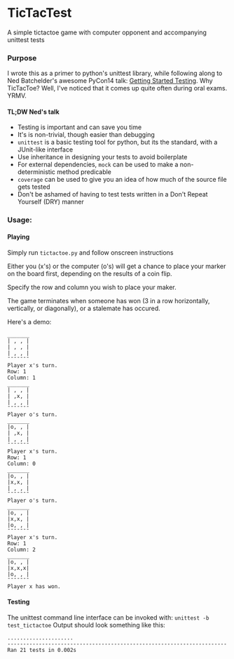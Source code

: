 # TicTacTest
A simple tictactoe game with computer opponent and accompanying unittest tests

### Purpose
I wrote this as a primer to python's unittest library, while following along to Ned Batchelder's awesome PyCon14 talk: [Getting Started Testing](https://youtu.be/FxSsnHeWQBY). Why TicTacToe? Well, I've noticed that it comes up quite often during oral exams. YRMV.

#### TL;DW Ned's talk
* Testing is important and can save you time
* It's is non-trivial, though easier than debugging
* `unittest` is a basic testing tool for python, but its the standard, with a JUnit-like interface
* Use inheritance in designing your tests to avoid boilerplate
* For external dependencies, `mock` can be used to make a non-deterministic method predicable
* `coverage` can be used to give you an idea of how much of the source file gets tested
* Don't be ashamed of having to test tests written in a Don't Repeat Yourself (DRY) manner 


### Usage:
#### Playing
Simply run `tictactoe.py` and follow onscreen instructions

Either you (x's) or the computer (o's) will get a chance to place your marker on the board first, depending on the results of a coin flip.

Specify the row and column you wish to place your maker.

The game terminates when someone has won (3 in a row horizontally, vertically, or diagonally), or a stalemate has occured.

Here's a demo:
```
_______
| , , |
| , , |
| , , |
¯¯¯¯¯¯¯
Player x's turn.
Row: 1
Column: 1
_______
| , , |
| ,x, |
| , , |
¯¯¯¯¯¯¯
Player o's turn.
_______
|o, , |
| ,x, |
| , , |
¯¯¯¯¯¯¯
Player x's turn.
Row: 1
Column: 0
_______
|o, , |
|x,x, |
| , , |
¯¯¯¯¯¯¯
Player o's turn.
_______
|o, , |
|x,x, |
|o, , |
¯¯¯¯¯¯¯
Player x's turn.
Row: 1
Column: 2
_______
|o, , |
|x,x,x|
|o, , |
¯¯¯¯¯¯¯
Player x has won.
```

#### Testing
The unittest command line interface can be invoked with:
`unittest -b test_tictactoe`
Output should look something like this:
```
.....................
----------------------------------------------------------------------
Ran 21 tests in 0.002s
```
